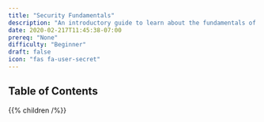 ```yaml
---
title: "Security Fundamentals"
description: "An introductory guide to learn about the fundamentals of security!"
date: 2020-02-217T11:45:38-07:00
prereq: "None"
difficulty: "Beginner"
draft: false
icon: "fas fa-user-secret"
---
```


## Table of Contents

{{% children /%}}
